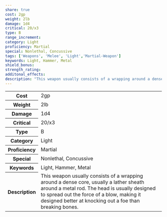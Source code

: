 ```yaml
---
share: true
cost: 2gp
weight: 2lb
damage: 1d4
critical: 20/x3
type: B
range_increment:
category: Light
proficiency: Martial
special: Nonlethal, Concussive
tags: ['Weapons', 'Melee', 'Light','Martial-Weapon']
keywords: Light, Hammer, Metal
shield_bonus:
strength_rating:
additonal_effects:
description: "This weapon usually consists of a wrapping around a dense core, usually a lather sheath around a metal rod. The head is usually designed to spread out the force of a blow, making it designed better at knocking out a foe than breaking bones."
---
```

<p><span style="overflow-x: auto;"><table><tbody><tr><th>Cost</th><td>2gp</td></tr><tr><th>Weight</th><td>2lb</td></tr><tr><th>Damage</th><td>1d4</td></tr><tr><th>Critical</th><td>20/x3</td></tr><tr><th>Type</th><td>B</td></tr><tr><th>Category</th><td>Light</td></tr><tr><th>Proficiency</th><td>Martial</td></tr><tr><th>Special</th><td>Nonlethal, Concussive</td></tr><tr><th>Keywords</th><td>Light, Hammer, Metal</td></tr><tr><th>Description</th><td>This weapon usually consists of a wrapping around a dense core, usually a lather sheath around a metal rod. The head is usually designed to spread out the force of a blow, making it designed better at knocking out a foe than breaking bones.</td></tr></tbody></table></span></p>